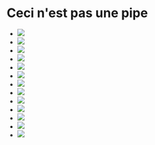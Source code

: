 # Ceci n'est pas une pipe

- [![](https://gitlab.com/germs-dev/webmeup/badges/main/pipeline.svg)](https://gitlab.com/germs-dev/webmeup/-/pipelines)
- [![](https://gitlab.com/germs-dev/dft/badges/main/pipeline.svg)](https://gitlab.com/germs-dev/dft/-/pipelines)
- [![](https://gitlab.com/germs-dev/cpp/badges/main/pipeline.svg)](https://gitlab.com/germs-dev/cpp/-/pipelines)
- [![](https://gitlab.com/germs-dev/fixi/badges/main/pipeline.svg)](https://gitlab.com/germs-dev/fixi/-/pipelines)
- [![](https://gitlab.com/germs-dev/skills/badges/master/pipeline.svg)](https://gitlab.com/germs-dev/skills/-/pipelines)
- [![](https://gitlab.com/germs-dev/tracehost/badges/main/pipeline.svg)](https://gitlab.com/germs-dev/tracehost/-/pipelines)
- [![](https://gitlab.com/germs-dev/turpin-cloud/badges/main/pipeline.svg)](https://gitlab.com/germs-dev/turpin-cloud/-/pipelines)
- [![](https://gitlab.com/germs-dev/flags/badges/main/pipeline.svg)](https://gitlab.com/germs-dev/flags/-/pipelines)
- [![](https://gitlab.com/germs-dev/companies-house-plotter/badges/main/pipeline.svg)](https://gitlab.com/germs-dev/companies-house-plotter/-/pipelines)
- [![](https://gitlab.com/germs-dev/germs-dev/badges/main/pipeline.svg)](https://gitlab.com/germs-dev/germs-dev/-/pipelines)
- [![](https://gitlab.com/germs-dev/quotations/badges/main/pipeline.svg)](https://gitlab.com/germs-dev/quotations/-/pipelines)
- [![](https://gitlab.com/germs-dev/mews-one/badges/master/pipeline.svg)](https://gitlab.com/germs-dev/mews-one/-/pipelines)
- [![](https://gitlab.com/germs-dev/render/badges/master/pipeline.svg)](https://gitlab.com/germs-dev/render/-/pipelines)
